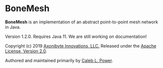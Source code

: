 # BoneMesh #

**BoneMesh** is an implementation of an abstract point-to-point mesh network in Java.

Version 1.2.0. Requires Java 11. We are still working on documentation!

Copyright (c) 2019 [Axonibyte Innovations, LLC.](https://axonibyte.com) Released under the [Apache License, Version 2.0](https://www.apache.org/licenses/LICENSE-2.0).

Authored and maintained primarily by [Caleb L. Power](https://calebpower.com).